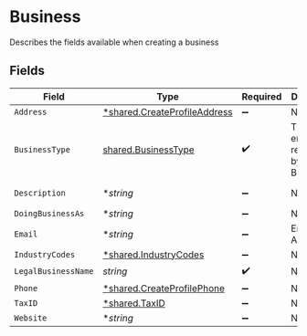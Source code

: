 # Business

Describes the fields available when creating a business


## Fields

| Field                                                                       | Type                                                                        | Required                                                                    | Description                                                                 | Example                                                                     |
| --------------------------------------------------------------------------- | --------------------------------------------------------------------------- | --------------------------------------------------------------------------- | --------------------------------------------------------------------------- | --------------------------------------------------------------------------- |
| `Address`                                                                   | [*shared.CreateProfileAddress](../../models/shared/createprofileaddress.md) | :heavy_minus_sign:                                                          | N/A                                                                         |                                                                             |
| `BusinessType`                                                              | [shared.BusinessType](../../models/shared/businesstype.md)                  | :heavy_check_mark:                                                          | The type of entity represented by this Business                             | llc                                                                         |
| `Description`                                                               | **string*                                                                   | :heavy_minus_sign:                                                          | N/A                                                                         | Local fitness center paying out instructors                                 |
| `DoingBusinessAs`                                                           | **string*                                                                   | :heavy_minus_sign:                                                          | N/A                                                                         | Whole Body Fitness                                                          |
| `Email`                                                                     | **string*                                                                   | :heavy_minus_sign:                                                          | Email Address                                                               | amanda@classbooker.dev                                                      |
| `IndustryCodes`                                                             | [*shared.IndustryCodes](../../models/shared/industrycodes.md)               | :heavy_minus_sign:                                                          | N/A                                                                         |                                                                             |
| `LegalBusinessName`                                                         | *string*                                                                    | :heavy_check_mark:                                                          | N/A                                                                         | Whole Body Fitness LLC                                                      |
| `Phone`                                                                     | [*shared.CreateProfilePhone](../../models/shared/createprofilephone.md)     | :heavy_minus_sign:                                                          | N/A                                                                         |                                                                             |
| `TaxID`                                                                     | [*shared.TaxID](../../models/shared/taxid.md)                               | :heavy_minus_sign:                                                          | N/A                                                                         |                                                                             |
| `Website`                                                                   | **string*                                                                   | :heavy_minus_sign:                                                          | N/A                                                                         | www.wholebodyfitnessgym.com                                                 |